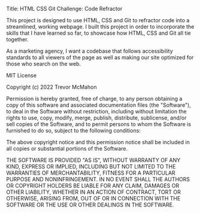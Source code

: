 Title:  HTML CSS Git Challenge: Code Refractor

This project is designed to use HTML, CSS and Git to refractor code into a streamlined, working webpage. I built this project in order to incorporate the skills that I have learned so far, to showcase how HTML, CSS and Git all tie together.

As a marketing agency, I want a codebase that follows accessibility standards to all viewers of the page as well as making our site optimized for those who search on the web.  

MIT License

Copyright (c) 2022 Trevor McMahon

Permission is hereby granted, free of charge, to any person obtaining a copy
of this software and associated documentation files (the "Software"), to deal
in the Software without restriction, including without limitation the rights
to use, copy, modify, merge, publish, distribute, sublicense, and/or sell
copies of the Software, and to permit persons to whom the Software is
furnished to do so, subject to the following conditions:

The above copyright notice and this permission notice shall be included in all
copies or substantial portions of the Software.

THE SOFTWARE IS PROVIDED "AS IS", WITHOUT WARRANTY OF ANY KIND, EXPRESS OR
IMPLIED, INCLUDING BUT NOT LIMITED TO THE WARRANTIES OF MERCHANTABILITY,
FITNESS FOR A PARTICULAR PURPOSE AND NONINFRINGEMENT. IN NO EVENT SHALL THE
AUTHORS OR COPYRIGHT HOLDERS BE LIABLE FOR ANY CLAIM, DAMAGES OR OTHER
LIABILITY, WHETHER IN AN ACTION OF CONTRACT, TORT OR OTHERWISE, ARISING FROM,
OUT OF OR IN CONNECTION WITH THE SOFTWARE OR THE USE OR OTHER DEALINGS IN THE
SOFTWARE.
